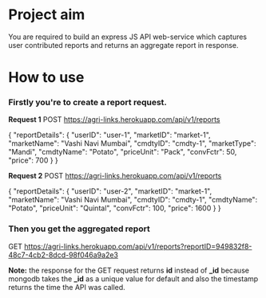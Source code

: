 # Project aim

You are required to build an express JS API web-service which captures user contributed reports and returns an aggregate report in response.

# How to use

### Firstly you're to create a report request.

**Request 1**
POST https://agri-links.herokuapp.com/api/v1/reports

{
"reportDetails": {
"userID": "user-1",
"marketID": "market-1",
"marketName": "Vashi Navi Mumbai",
"cmdtyID": "cmdty-1",
"marketType": "Mandi",
"cmdtyName": "Potato",
"priceUnit": "Pack",
"convFctr": 50,
"price": 700
}
}

**Request 2**
POST https://agri-links.herokuapp.com/api/v1/reports

{
  "reportDetails": {
  "userID": "user-2",
"marketID": "market-1",
"marketName": "Vashi Navi Mumbai",
"cmdtyID": "cmdty-1",
"cmdtyName": "Potato",
"priceUnit": "Quintal",
"convFctr": 100,
"price": 1600
}
}

### Then you get the aggregated report

GET https://agri-links.herokuapp.com/api/v1/reports?reportID=949832f8-48c7-4cb2-8dcd-98f046a9a2e3

**Note:** the response for the GET request returns **id** instead of **\_id** because mongodb takes the **\_id** as a unique value for default and also the timestamp returns the time the API was called.
